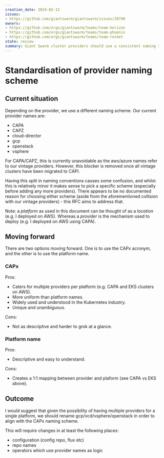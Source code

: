 ```yaml
---
creation_date: 2024-02-12
issues:
- https://github.com/giantswarm/giantswarm/issues/29790
owners:
- https://github.com/orgs/giantswarm/teams/team-horizon
- https://github.com/orgs/giantswarm/teams/team-phoenix
- https://github.com/orgs/giantswarm/teams/team-rocket
state: review
summary: Giant Swarm cluster providers should use a consistent naming scheme across all platforms.
---
```


# Standardisation of provider naming scheme

## Current situation

Depending on the provider, we use a different naming scheme. Our current provider names are:

- CAPA
- CAPZ
- cloud-director
- gcp
- openstack
- vsphere

For CAPA/CAPZ, this is currently unavoidable as the aws/azure names refer to our vintage providers. However, this blocker is removed once all vintage clusters have been migrated to CAPI.

Having this split in naming conventions causes some confusion, and whilst this is relatively minor it makes sense to pick a specific scheme (especially before adding any more providers). There appears to be no documented reason for choosing either scheme (aside from the aforementioned collision with our vintage providers) - this RFC aims to address that.

Note: a _platform_ as used in this document can be thought of as a _location_ (e.g. I deployed on AWS). Whereas a _provider_ is the mechanism used to deploy (e.g. I deployed on AWS using CAPA).

## Moving forward

There are two options moving forward. One is to use the CAPx acronym, and the other is to use the platform name.

### CAPx

Pros:

- Caters for multiple providers per platform (e.g. CAPA and EKS clusters on AWS).
- More uniform than platform names.
- Widely used and understood in the Kubernetes industry.
- Unique and unambiguous.

Cons:

- Not as descriptive and harder to grok at a glance.

### Platform name

Pros:

- Descriptive and easy to understand.

Cons:

- Creates a 1:1 mapping between provider and plaform (see CAPA vs EKS above).

## Outcome

I would suggest that given the possibility of having multiple providers for a single platform, we should rename gcp/vcd/vsphere/openstack in order to align with the CAPx naming scheme.

This will require changes in at least the following places:

- configuration (config repo, flux etc)
- repo names
- operators which use provider names as logic
